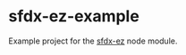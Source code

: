 # sfdx-ez-example
Example project for the [sfdx-ez](https://www.npmjs.com/package/sfdx-ez) node module.
